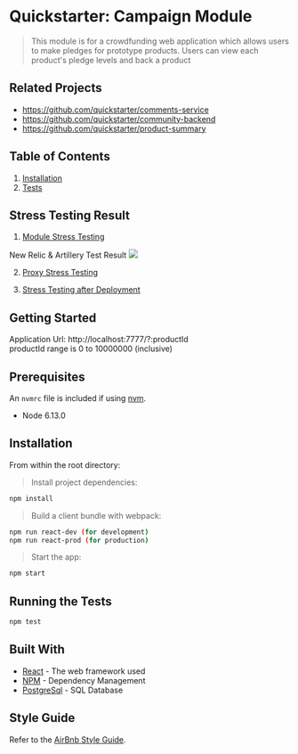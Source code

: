 # Quickstarter: Campaign Module

> This module is for a crowdfunding web application which allows users to make pledges for prototype products. Users can view each product's pledge levels and back a product 

## Related Projects

  - https://github.com/quickstarter/comments-service
  - https://github.com/quickstarter/community-backend
  - https://github.com/quickstarter/product-summary

## Table of Contents

1. [Installation](#installation)
2. [Tests](#running-the-tests)

## Stress Testing Result

1. [Module Stress Testing](https://gist.github.com/2000prcs/cbda8b64c7b37085a3b2a68a4ae19c5f)

New Relic & Artillery Test Result
<img src="https://imgur.com/Z5JcGVi">
 
2. [Proxy Stress Testing](https://gist.github.com/2000prcs/335d2e4665aac3c99445bfd6231c0e8e)

3. [Stress Testing after Deployment](https://gist.github.com/2000prcs/0a57b31ab296e450bbc380b1f640cfd2)


## Getting Started

Application Url: http://localhost:7777/?:productId
<br>
productId range is 0 to 10000000 (inclusive) 

## Prerequisites

An `nvmrc` file is included if using [nvm](https://github.com/creationix/nvm).

- Node 6.13.0

## Installation

From within the root directory:

> Install project dependencies:

```sh
npm install
```

> Build a client bundle with webpack: 

```sh
npm run react-dev (for development) 
npm run react-prod (for production)
```

> Start the app:

```sh
npm start
```

## Running the Tests

```sh
npm test
```

## Built With

* [React](https://reactjs.org/) - The web framework used
* [NPM](https://www.npmjs.com/) - Dependency Management
* [PostgreSql](https://www.postgresql.org/docs/) - SQL Database


## Style Guide

Refer to the [AirBnb Style Guide](https://github.com/airbnb/javascript).
